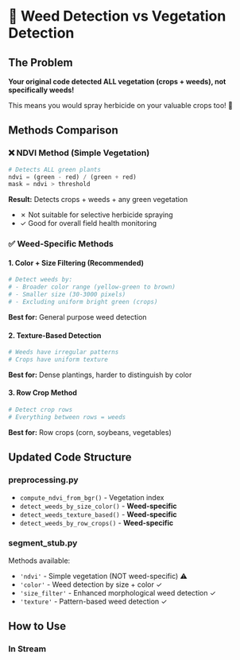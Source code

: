 # 🌾 Weed Detection vs Vegetation Detection

## The Problem

**Your original code detected ALL vegetation (crops + weeds), not specifically weeds!**

This means you would spray herbicide on your valuable crops too! 🚫

## Methods Comparison

### ❌ NDVI Method (Simple Vegetation)
```python
# Detects ALL green plants
ndvi = (green - red) / (green + red)
mask = ndvi > threshold
```
**Result:** Detects crops + weeds + any green vegetation
- ✗ Not suitable for selective herbicide spraying
- ✓ Good for overall field health monitoring

### ✅ Weed-Specific Methods

#### 1. **Color + Size Filtering** (Recommended)
```python
# Detect weeds by:
# - Broader color range (yellow-green to brown)
# - Smaller size (30-3000 pixels)
# - Excluding uniform bright green (crops)
```
**Best for:** General purpose weed detection

#### 2. **Texture-Based Detection**
```python
# Weeds have irregular patterns
# Crops have uniform texture
```
**Best for:** Dense plantings, harder to distinguish by color

#### 3. **Row Crop Method**
```python
# Detect crop rows
# Everything between rows = weeds
```
**Best for:** Row crops (corn, soybeans, vegetables)

## Updated Code Structure

### preprocessing.py
- `compute_ndvi_from_bgr()` - Vegetation index
- `detect_weeds_by_size_color()` - **Weed-specific**
- `detect_weeds_texture_based()` - **Weed-specific**
- `detect_weeds_by_row_crops()` - **Weed-specific**

### segment_stub.py
Methods available:
- `'ndvi'` - Simple vegetation (NOT weed-specific) ⚠️
- `'color'` - Weed detection by size + color ✓
- `'size_filter'` - Enhanced morphological weed detection ✓
- `'texture'` - Pattern-based weed detection ✓

## How to Use

### In Stream